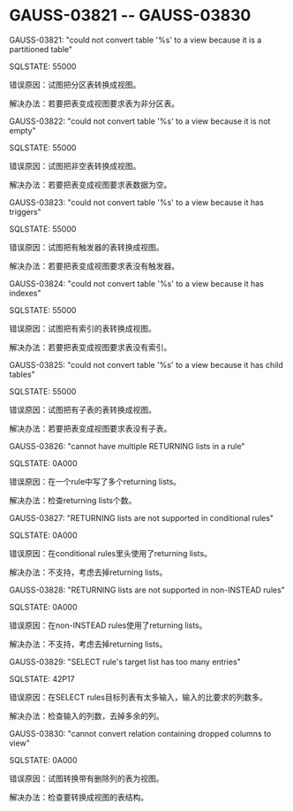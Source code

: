 # GAUSS-03821 -- GAUSS-03830<a name="ZH-CN_TOPIC_0302072935"></a>

GAUSS-03821: "could not convert table '%s' to a view because it is a partitioned table"

SQLSTATE: 55000

错误原因：试图把分区表转换成视图。

解决办法：若要把表变成视图要求表为非分区表。

GAUSS-03822: "could not convert table '%s' to a view because it is not empty"

SQLSTATE: 55000

错误原因：试图把非空表转换成视图。

解决办法：若要把表变成视图要求表数据为空。

GAUSS-03823: "could not convert table '%s' to a view because it has triggers"

SQLSTATE: 55000

错误原因：试图把有触发器的表转换成视图。

解决办法：若要把表变成视图要求表没有触发器。

GAUSS-03824: "could not convert table '%s' to a view because it has indexes"

SQLSTATE: 55000

错误原因：试图把有索引的表转换成视图。

解决办法：若要把表变成视图要求表没有索引。

GAUSS-03825: "could not convert table '%s' to a view because it has child tables"

SQLSTATE: 55000

错误原因：试图把有子表的表转换成视图。

解决办法：若要把表变成视图要求表没有子表。

GAUSS-03826: "cannot have multiple RETURNING lists in a rule"

SQLSTATE: 0A000

错误原因：在一个rule中写了多个returning lists。

解决办法：检查returning lists个数。

GAUSS-03827: "RETURNING lists are not supported in conditional rules"

SQLSTATE: 0A000

错误原因：在conditional rules里头使用了returning lists。

解决办法：不支持，考虑去掉returning lists。

GAUSS-03828: "RETURNING lists are not supported in non-INSTEAD rules"

SQLSTATE: 0A000

错误原因：在non-INSTEAD rules使用了returning lists。

解决办法：不支持，考虑去掉returning lists。

GAUSS-03829: "SELECT rule's target list has too many entries"

SQLSTATE: 42P17

错误原因：在SELECT rules目标列表有太多输入，输入的比要求的列数多。

解决办法：检查输入的列数，去掉多余的列。

GAUSS-03830: "cannot convert relation containing dropped columns to view"

SQLSTATE: 0A000

错误原因：试图转换带有删除列的表为视图。

解决办法：检查要转换成视图的表结构。

